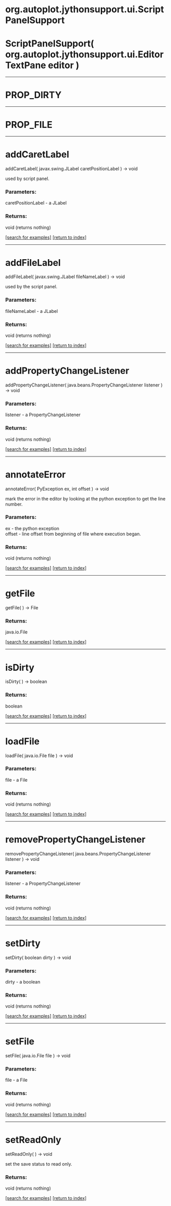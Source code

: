 # org.autoplot.jythonsupport.ui.ScriptPanelSupport



# ScriptPanelSupport( org.autoplot.jythonsupport.ui.EditorTextPane editor )


***
<a name="PROP_DIRTY"></a>
# PROP_DIRTY



***
<a name="PROP_FILE"></a>
# PROP_FILE



***
<a name="addCaretLabel"></a>
# addCaretLabel
addCaretLabel( javax.swing.JLabel caretPositionLabel ) &rarr; void

used by script panel.

### Parameters:
caretPositionLabel - a JLabel

### Returns:
void (returns nothing)


<a href="https://github.com/autoplot/dev/search?q=addCaretLabel&unscoped_q=addCaretLabel">[search for examples]</a>
<a href="https://github.com/autoplot/documentation/blob/master/javadoc/index-all.md">[return to index]</a>

***
<a name="addFileLabel"></a>
# addFileLabel
addFileLabel( javax.swing.JLabel fileNameLabel ) &rarr; void

used by the script panel.

### Parameters:
fileNameLabel - a JLabel

### Returns:
void (returns nothing)


<a href="https://github.com/autoplot/dev/search?q=addFileLabel&unscoped_q=addFileLabel">[search for examples]</a>
<a href="https://github.com/autoplot/documentation/blob/master/javadoc/index-all.md">[return to index]</a>

***
<a name="addPropertyChangeListener"></a>
# addPropertyChangeListener
addPropertyChangeListener( java.beans.PropertyChangeListener listener ) &rarr; void



### Parameters:
listener - a PropertyChangeListener

### Returns:
void (returns nothing)


<a href="https://github.com/autoplot/dev/search?q=addPropertyChangeListener&unscoped_q=addPropertyChangeListener">[search for examples]</a>
<a href="https://github.com/autoplot/documentation/blob/master/javadoc/index-all.md">[return to index]</a>

***
<a name="annotateError"></a>
# annotateError
annotateError( PyException ex, int offset ) &rarr; void

mark the error in the editor by looking at the python exception to get the line number.

### Parameters:
ex - the python exception
<br>offset - line offset from beginning of file where execution began.

### Returns:
void (returns nothing)


<a href="https://github.com/autoplot/dev/search?q=annotateError&unscoped_q=annotateError">[search for examples]</a>
<a href="https://github.com/autoplot/documentation/blob/master/javadoc/index-all.md">[return to index]</a>

***
<a name="getFile"></a>
# getFile
getFile(  ) &rarr; File



### Returns:
java.io.File


<a href="https://github.com/autoplot/dev/search?q=getFile&unscoped_q=getFile">[search for examples]</a>
<a href="https://github.com/autoplot/documentation/blob/master/javadoc/index-all.md">[return to index]</a>

***
<a name="isDirty"></a>
# isDirty
isDirty(  ) &rarr; boolean



### Returns:
boolean


<a href="https://github.com/autoplot/dev/search?q=isDirty&unscoped_q=isDirty">[search for examples]</a>
<a href="https://github.com/autoplot/documentation/blob/master/javadoc/index-all.md">[return to index]</a>

***
<a name="loadFile"></a>
# loadFile
loadFile( java.io.File file ) &rarr; void



### Parameters:
file - a File

### Returns:
void (returns nothing)


<a href="https://github.com/autoplot/dev/search?q=loadFile&unscoped_q=loadFile">[search for examples]</a>
<a href="https://github.com/autoplot/documentation/blob/master/javadoc/index-all.md">[return to index]</a>

***
<a name="removePropertyChangeListener"></a>
# removePropertyChangeListener
removePropertyChangeListener( java.beans.PropertyChangeListener listener ) &rarr; void



### Parameters:
listener - a PropertyChangeListener

### Returns:
void (returns nothing)


<a href="https://github.com/autoplot/dev/search?q=removePropertyChangeListener&unscoped_q=removePropertyChangeListener">[search for examples]</a>
<a href="https://github.com/autoplot/documentation/blob/master/javadoc/index-all.md">[return to index]</a>

***
<a name="setDirty"></a>
# setDirty
setDirty( boolean dirty ) &rarr; void



### Parameters:
dirty - a boolean

### Returns:
void (returns nothing)


<a href="https://github.com/autoplot/dev/search?q=setDirty&unscoped_q=setDirty">[search for examples]</a>
<a href="https://github.com/autoplot/documentation/blob/master/javadoc/index-all.md">[return to index]</a>

***
<a name="setFile"></a>
# setFile
setFile( java.io.File file ) &rarr; void



### Parameters:
file - a File

### Returns:
void (returns nothing)


<a href="https://github.com/autoplot/dev/search?q=setFile&unscoped_q=setFile">[search for examples]</a>
<a href="https://github.com/autoplot/documentation/blob/master/javadoc/index-all.md">[return to index]</a>

***
<a name="setReadOnly"></a>
# setReadOnly
setReadOnly(  ) &rarr; void

set the save status to read only.

### Returns:
void (returns nothing)


<a href="https://github.com/autoplot/dev/search?q=setReadOnly&unscoped_q=setReadOnly">[search for examples]</a>
<a href="https://github.com/autoplot/documentation/blob/master/javadoc/index-all.md">[return to index]</a>

